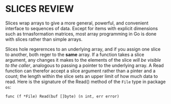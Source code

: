 # SLICES REVIEW

Slices wrap arrays to give a more general, powerful, and convenient interface to sequences of data. Except for items with explicit dimensions such as trnasformation matrices, most array programming in Go is done with slices rather than simple arrays.

Slices hole regerernces to an underlying array, and if you assign one slice to another, both reger to the **same** array. If a function takes a slice argument, any changes it makes to the elements of the slice _will be visible to the caller_, analogous to passing a pointer to the underlying array. A Read function can therefor accept a slice argument rather than a pinter and a count; the length within the slice sets an upper limit of how much data to read. Here is the signature of the Read() method of the `File` type in package `os`:

    func (f *File) Read(buf []byte) (n int, err error)
